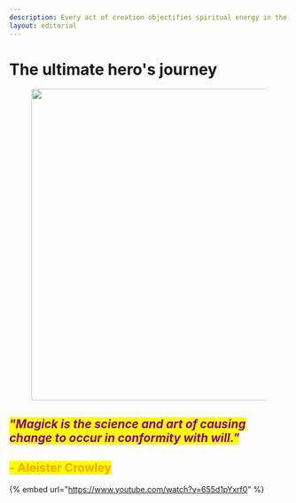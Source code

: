```yaml
---
description: Every act of creation objectifies spiritual energy in the thing created.
layout: editorial
---
```


# The ultimate hero's journey

<figure><img src="../../../../../../.gitbook/assets/pexels-btgl-♡-16074757 (1).jpg" alt="" width="563"><figcaption></figcaption></figure>

## _<mark style="color:purple;">**"Magick is the science and art of causing change to occur in conformity with will."**</mark>_

## <mark style="color:orange;">- Aleister Crowley</mark>



{% embed url="https://www.youtube.com/watch?v=655d1pYxrf0" %}

